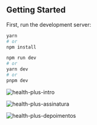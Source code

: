 
## Getting Started

First, run the development server:

```bash
yarn
# or
npm install

npm run dev
# or
yarn dev
# or
pnpm dev
```
![health-plus-intro](https://user-images.githubusercontent.com/40327303/220499596-3a9d72a4-1374-4d9e-b922-ba3ac7fed701.png)

![health-plus-assinatura](https://user-images.githubusercontent.com/40327303/220499627-2ddcb08f-86d9-4917-b793-8bc22404b59c.png)

![health-plus-depoimentos](https://user-images.githubusercontent.com/40327303/220499655-8dc03d83-7f3c-4fee-8afd-5823a90add4e.png)